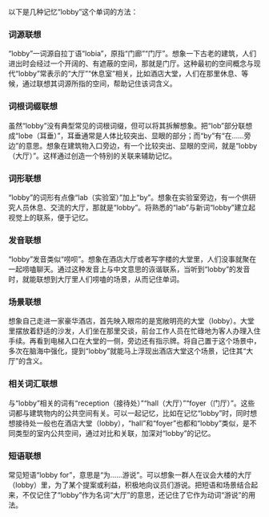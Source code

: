 以下是几种记忆“lobby”这个单词的方法：

### 词源联想
“lobby”一词源自拉丁语“lobia”，原指“门廊”“门厅”。想象一下古老的建筑，人们进出时会经过一个开阔的、有遮蔽的空间，那就是门厅。这种最初的空间概念与现代“lobby”常表示的“大厅”“休息室”相关，比如酒店大堂，人们在那里休息、等候，通过联想其词源所指的空间，帮助记住该词含义。

### 词根词缀联想
虽然“lobby”没有典型常见的词根词缀，但可以将其拆解想象。把“lob”部分联想成“lobe（耳垂）”，耳垂通常是人体比较突出、显眼的部分；而“by”有“在……旁边”的意思。想象在建筑物入口旁边，有一个比较突出、显眼的空间，就是“lobby（大厅）”。这样通过创造一个特别的关联来辅助记忆。

### 词形联想
“lobby”的词形有点像“lab（实验室）”加上“by”。想象在实验室旁边，有一个供研究人员休息、交流的大厅，那就是“lobby”。将熟悉的“lab”与新词“lobby”建立起视觉上的联系，便于记忆。

### 发音联想
“lobby”发音类似“唠呗”。想象在酒店大厅或者写字楼的大堂里，人们没事就聚在一起唠嗑聊天。通过这种发音上与中文意思的诙谐联系，当听到“lobby”的发音时，就能联想到大厅里人们唠嗑的场景，从而记住单词。

### 场景联想
想象自己走进一家豪华酒店，首先映入眼帘的是宽敞明亮的大堂（lobby）。大堂里摆放着舒适的沙发，人们坐在那里交谈，前台工作人员在忙碌地为客人办理入住手续。再看到电梯入口在大堂的一侧，旁边还有指示牌。将自己置于这个场景中，多次在脑海中强化，提到“lobby”就能马上浮现出酒店大堂这个场景，记住其“大厅”的含义。

### 相关词汇联想
与“lobby”相关的词有“reception（接待处）”“hall（大厅）”“foyer（门厅）”。这些词都与建筑物内的公共空间有关。可以一起记忆，比如在记忆“lobby”时，同时想想接待处一般也在酒店大堂（lobby），“hall”和“foyer”也都和“lobby”类似，是不同类型的室内公共空间，通过对比和关联，加深对“lobby”的记忆。

### 短语联想
常见短语“lobby for”，意思是“为……游说”。可以想象一群人在议会大楼的大厅（lobby）里，为了某个提案或利益，积极地向议员们游说。把短语和场景结合起来，不仅记住了“lobby”作为名词“大厅”的意思，还记住了它作为动词“游说”的用法。 